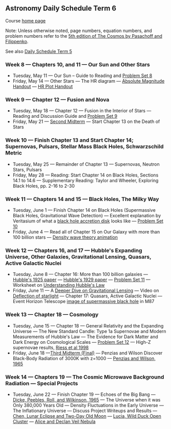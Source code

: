 ## Astronomy Daily Schedule Term 6

Course [home page](./)

Note: Unless otherwise noted, page numbers, equation numbers, and problem numbers refer to the [5th edition of The Cosmos by Pasachoff and Filippenko](https://www.amazon.com/Cosmos-Astronomy-New-Millennium/dp/1108431380).

See also [Daily Schedule Term 5](./daily_schedule_term_5.md)

### Week 8 &mdash; Chapters 10, and 11 &mdash; Our Sun and Other Stars

* Tuesday, May 11 &mdash; Our Sun &ndash; Guide to Reading and [Problem Set 8](./problem_sets/Astro-PS08.pdf)
* Friday, May 14 &mdash; Other Stars &mdash; The HR diagram &mdash; [Absolute Magnitude Handout](./resources/DistanceAndMagnitude/AstronomicalDistanceScalesAndAbsoluteMagnitude.pdf) &mdash; [HR Plot Handout](./resources/HRPlot/HRPlot.pdf)

### Week 9 &mdash; Chapter 12 &mdash; Fusion and Nova

* Tuesday, May 18 &mdash; Chapter 12 &mdash; Fusion in the Interior of Stars &mdash; Reading and Discussion Guide and [Problem Set 9](./problem_sets/Astro-PS09.pdf)
* Friday, May 21 &mdash; [Second Midterm](./exams/M2.pdf) &mdash; Start Chapter 13 on the Death of Stars

### Week 10 &mdash; Finish Chapter 13 and Start Chapter 14; Supernovas, Pulsars, Stellar Mass Black Holes, Schwarzschild Metric

* Tuesday, May 25 &mdash; Remainder of Chapter 13 &mdash; Supernovas, Neutron Stars, Pulsars
* Friday, May 28 &mdash; Reading: Start Chapter 14 on Black Holes, Sections 14.1 to 14.6 &mdash; Supplementary Reading: Taylor and Wheeler, Exploring Black Holes, pp. 2-16 to 2-30

### Week 11 &mdash; Chapters 14 and 15 &mdash; Black Holes, The Milky Way

* Tuesday, June 1 &mdash; Finish Chapter 14 on Black Holes (Supermassive Black Holes, Gravitational Wave Detection) &mdash; Excellent explanation by Veritasium of what a [black hole accretion disk](https://www.youtube.com/watch?v=zUyH3XhpLTo) looks like &mdash; [Problem Set 10](./problem_sets/Astro-PS10.pdf)
* Friday, June 4 &mdash; Read all of Chapter 15 on Our Galaxy with more than 100 billion stars &mdash; [Density wave theory animation](https://youtu.be/-jR3C_yA_G0)

### Week 12 &mdash; Chapters 16, and 17 &mdash; Hubble's Expanding Universe, Other Galaxies, Gravitational Lensing, Quasars, Active Galactic Nuclei

* Tuesday, June 8 &mdash; Chapter 16: More than 100 billion galaxies &mdash; [Hubble's 1925 paper](./resources/Hubble1925Paper.pdf) &mdash; [Hubble's 1929 paper](./resources/Hubble1929Paper.pdf) &mdash; [Problem Set 11](./problem_sets/Astro-PS11.pdf) &mdash; Worksheet on [Understanding Hubble's Law](./resources/UnderstandingHubblesLaw.pdf)
* Friday, June 11 &mdash; A [Deeper Dive on Gravitational Lensing](./resources/HarvardAstronomy202Lecture12Excerpt.pdf) &mdash; Video on [Deflection of starlight](https://youtu.be/HLxvq_M4218) &mdash; Chapter 17: Quasars, Active Galactic Nuclei &mdash; Event Horizon Telescope [image of supermassive black hole](https://youtu.be/S_GVbuddri8) in M87

### Week 13 &mdash; Chapter 18 &mdash; Cosmology 

* Tuesday, June 15 &mdash; Chapter 18 &mdash; General Relativity and the Expanding Universe &mdash; The New Standard Candle: Type 1a Supernovae and Modern Measurements of Hubble's Law &mdash; The Evidence for Dark Matter and Dark Energy on Cosmological Scales &mdash; [Problem Set 12](./problem_sets/Astro-PS12-WithSuperliminalJets.pdf) &mdash; High-Z supernovae results, [Riess et al 1998](/resources/RiessEtAl1998.pdf)
* Friday, June 18 &mdash;[Third Midterm (Final)](./exams/M3.pdf) &mdash; Penzias and Wilson Discover Black-Body Radiation of 3000K with z=1000 &mdash; [Penzias and Wilson, 1965](./resources/PenziasAndWilson.pdf)

### Week 14 &mdash; Chapters 19 &mdash; The Cosmic Microwave Background Radiation &mdash; Special Projects

* Tuesday, June 22 &mdash; Finish Chapter 19 &mdash; Echoes of the Big Bang &mdash; [Dicke, Peebles, Roll, and Wilkinson, 1965](./resources/DickePeeblesRollAndWilkinson.pdf) 
&mdash; The Universe when it was Only 380,000 Years Old &mdash; Density Fluctuations in the Early Universe &mdash; The Inflationary Universe &mdash; Discuss Project Writeups and Results &mdash; [Chen, Lunar Eclipse and Two-Day Old Moon](./projects/TwoDayOldMoon.html) &mdash; [Lucia, Wild Duck Open Cluster](./projects/WildDuckCluster.html) &mdash; [Alice and Declan Veil Nebula](./projects/VeilNebula.html)
